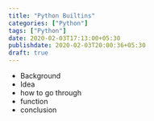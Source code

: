 ```yaml
---
title: "Python Builtins"
categories: ["Python"]
tags: ["Python"]
date: 2020-02-03T17:13:00+05:30
publishdate: 2020-02-03T20:00:36+05:30
draft: true
---
```


- Background 
- Idea
- how to go through
- function
- conclusion